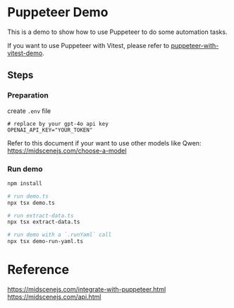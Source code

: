 # Puppeteer Demo

This is a demo to show how to use Puppeteer to do some automation tasks.

If you want to use Puppeteer with Vitest, please refer to [puppeteer-with-vitest-demo](../puppeteer-with-vitest-demo).

## Steps

### Preparation

create `.env` file

```shell
# replace by your gpt-4o api key
OPENAI_API_KEY="YOUR_TOKEN"
```

Refer to this document if your want to use other models like Qwen: https://midscenejs.com/choose-a-model

### Run demo

```bash
npm install 

# run demo.ts
npx tsx demo.ts

# run extract-data.ts
npx tsx extract-data.ts

# run demo with a `.runYaml` call
npx tsx demo-run-yaml.ts
```

# Reference 

https://midscenejs.com/integrate-with-puppeteer.html
https://midscenejs.com/api.html
